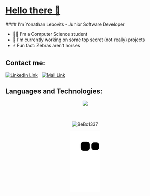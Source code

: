 <h1 style="text-decoration:underline;">Hello there 👋</h1>
#### I'm Yonathan Lebovits - Junior Software Developer 

- 👨‍🎓 I'm a Computer Science student 
- 🤖 I'm currently working on some top secret (not really) projects 
- ⚡️ Fun fact: Zebras aren't horses

## Contact me:
[<img alt="LinkedIn Link" width="30px" src="https://user-images.githubusercontent.com/104992892/223940207-75cc968e-3f13-4828-b371-896c848bd6d4.png" />](https://www.linkedin.com/in/yonatan-lebovits-349b69193/)
&nbsp;
[<img alt="Mail Link" width="30px" src="https://user-images.githubusercontent.com/104992892/223945350-dea569fa-1854-4801-b741-b6ee5223bcab.png" />](mailto:yonathanle@mta.ac.il)

## Languages and Technologies:
<!-- stack icons -->
<p align="center">
  <a href="https://skillicons.dev">
    <img src="https://skillicons.dev/icons?i=c,cpp,cs,py,html,js,ts,java,spring,angular,react,flask,linux,bash,postman,git,docker,github,heroku,aws,azure,firebase,idea,vscode,ae&perline=16" />
  </a>
</p>
&nbsp;

<!-- used languages -->
<p align="center"><img align="center" src="https://github-readme-stats.vercel.app/api/top-langs?username=BeBo1337&show_icons=true&locale=en&layout=compact&bg_color=150d24&title_color=FFFFFF&text_color=FFFFFF&border_color=150d24" alt="BeBo1337" /></p>

<!--- snake -->
<div align="center">
  <img  src="https://github.com/BeBo1337/BeBo1337/blob/output/github-contribution-grid-snake.svg"
       alt="snake" /></a>
</div>

<!--
**BeBo1337/BeBo1337** is a ✨ _special_ ✨ repository because its `README.md` (this file) appears on your GitHub profile.

